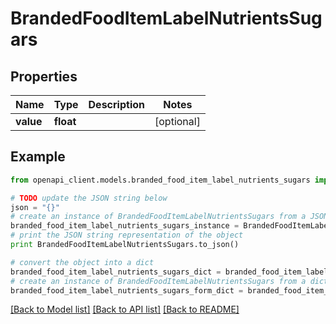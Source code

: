 # BrandedFoodItemLabelNutrientsSugars


## Properties
Name | Type | Description | Notes
------------ | ------------- | ------------- | -------------
**value** | **float** |  | [optional] 

## Example

```python
from openapi_client.models.branded_food_item_label_nutrients_sugars import BrandedFoodItemLabelNutrientsSugars

# TODO update the JSON string below
json = "{}"
# create an instance of BrandedFoodItemLabelNutrientsSugars from a JSON string
branded_food_item_label_nutrients_sugars_instance = BrandedFoodItemLabelNutrientsSugars.from_json(json)
# print the JSON string representation of the object
print BrandedFoodItemLabelNutrientsSugars.to_json()

# convert the object into a dict
branded_food_item_label_nutrients_sugars_dict = branded_food_item_label_nutrients_sugars_instance.to_dict()
# create an instance of BrandedFoodItemLabelNutrientsSugars from a dict
branded_food_item_label_nutrients_sugars_form_dict = branded_food_item_label_nutrients_sugars.from_dict(branded_food_item_label_nutrients_sugars_dict)
```
[[Back to Model list]](../README.md#documentation-for-models) [[Back to API list]](../README.md#documentation-for-api-endpoints) [[Back to README]](../README.md)


